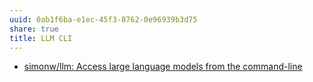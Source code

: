 ```yaml
---
uuid: 0ab1f6ba-e1ec-45f3-8762-0e96939b3d75
share: true
title: LLM CLI
---
```

* [simonw/llm: Access large language models from the command-line](https://github.com/simonw/llm)